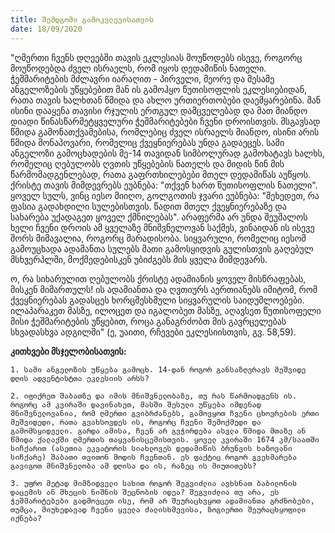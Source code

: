 ```yaml
---
title: შემდგომი გამოკვლევისათვის
date: 18/09/2020
---
```


"ღმერთი ჩვენს დღეებში თავის ეკლესიას მოუწოდებს ისევე, როგორც მოუწოდებდა ძველ ისრაელს, რომ იყოს დედამიწის ნათელი. ჭეშმარიტების მძლავრი იარაღით - პირველი, მეორე და მესამე ანგელოზების უწყებებით მან ის გამოჰყო წუთისოფლის ეკლესიებიდან, რათა თავის ხალხთან წმიდა და ახლო ურთიერთობები დაემყარებინა. მან ისინი დააყენა თავისი რჯულის ერთგულ დამცველებად და მათ მიანდო დიადი წინასწარმეტყველური ჭეშმარიტებები ჩვენი დროისთვის. მსგავსად წმიდა გამონათქვამებისა, რომლებიც ძველ ისრაელს მიანდო, ისინი არის წმიდა მონაპოვარი, რომელიც ქვეყნიერებას უნდა გადაეცეს. სამი ანგელოზი გამოცხადების მე-14 თავიდან სიმბოლურად გამოხატავს ხალხს, რომელიც ღებულობს ღვთის უწყებების ნათელს და მიდის წინ მის წარმომადგენლებად, რათა გაფრთხილებები მთელ დედამიწას აუწყოს. ქრისტე თავის მიმდევრებს ეუბნება: "თქვენ ხართ წუთისოფლის ნათელი". ყოველ სულს, ვინც იესო მიიღო, გოლგოთის ჯვარი ეუბნება: "შეხედეთ, რა ფასია გადახდილი სულებისთვის. წადით მთელ ქვეყნიერებაზე და სახარება უქადაგეთ ყოველ ქმნილებას". არაფერმა არ უნდა შეუშალოს ხელი ჩვენი დროის ამ ყველაზე მნიშვნელოვან საქმეს, ვინაიდან ის ისევე შორს მიმავალია, როგორც მარადისობა. სიყვარული, რომელიც იესომ გამოუცხადა ადამანთა სულებს მათი გამოსყიდვის გულისთვის გაღებულ მსხვერპლში, მოქმედებისკენ უბიძგებს მის ყველა მიმდევარს.

ო, რა სიხარულით ღებულობს ქრისტე ადამიანის ყოველ მისწრაფებას, მისკენ მიმართულს! ის ადამიანთა და ღვთიურს აერთიანებს იმიტომ, რომ ქვეყნიერებას გადასცეს ხორცშესხმული სიყვარულის საიდუმლოებები. ილაპარაკეთ მასზე, ილოცეთ და იგალობეთ მასზე, აღავსეთ წუთისოფელი მისი ჭეშმარიტების უწყებით, როცა განაგრძობთ მის გავრცელებას სხვადასხვა ადგილში" (ე, უაითი, რჩევები ეკლესიისთვის, გვ. 58,59).

**კითხვები მსჯელობისათვის:**

`1. სამი ანგელოზის უწყება გამოცხ. 14-დან როგორ განსაზღვრავს მეშვიდე დღის ადვენტისტთა ეკლესიის არსს?`

`2. იფიქრეთ შაბათზე და იმის მნიშვნელობაზე, თუ რას წარმოადგენს ის. როგორც ამ კვირაში დავინახეთ, მასში შესული უწყება იმდენად მნიშვნელოვანია, რომ ღმერთი გვიბრძანებს, გამოვყოთ ჩვენი ცხოვრების ერთი მეშვიდედი, რათა გვახსოვდეს ის, როგორც ჩვენი შემოქმედი და გამომსყიდველი. გარდა ამისა, ჩვენ არ გვჭირდება ასვლა წმიდა მთაზე ან წმიდა ქალაქში ღმერთის თაყვანისცემისთვის. ყოველ კვირაში 1674 კმ/საათში სიჩქარით (ასეთია ეკვატორის სიახლოვეს დედამიწის ბრუნვის ხაზოვანი სიჩქარე) შაბათი თვითონ მოდის ჩვენთან. ეს ფაქტიც როგორ გვეხმარება გავიგოთ მნიშვნელობა ამ დღისა და ის, რაზეც ის მიუთითებს?`

`3. უფრო მეტად მიმზიდველი სახით როგორ შეგვიძლია ავხსნათ ბაბილონის დაცემის ან მხეცის ნიშნის შეცნობის იდეა? შეგვიძლია თუ არა, ეს ჭეშმარიტებები გადმოვცეთ ისე, რომ არ შეურაცხვყოთ ადამიანთა გრძნობები, თუმცა, მიუხედავად ჩვენი ყველა ძალისხმევისა, ზოგიერთი შეურაცხყოფილი იქნება?`
